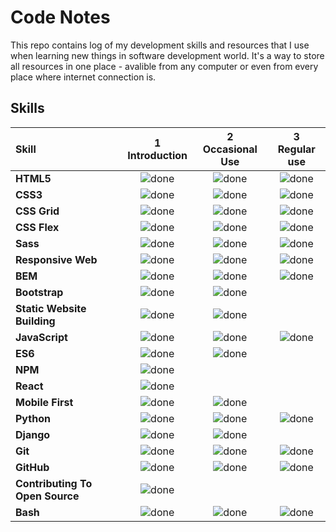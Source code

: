 # Code Notes

This repo contains log of my development skills and resources that I use when learning new things in software development world. It's a way to store all resources in one place - avalible from any computer or even from every place where internet connection is. 

## Skills

[done]: https://user-images.githubusercontent.com/29199184/32275438-8385f5c0-bf0b-11e7-9406-42265f71e2bd.png "Done"

|               Skill              | 1<br>Introduction | 2<br>Occasional Use    | 3<br>Regular use |
|:-------------------------------- |:-----------------:|:----------------------:|:----------------:|
|**HTML5**                         | ![done][done]     | ![done][done]          | ![done][done]    |
|**CSS3**                          | ![done][done]     | ![done][done]          | ![done][done]    |
|**CSS Grid**                      | ![done][done]     | ![done][done]          | ![done][done]    |
|**CSS Flex**                      | ![done][done]     | ![done][done]          | ![done][done]    |
|**Sass**                          | ![done][done]     | ![done][done]          | ![done][done]    |
|**Responsive Web**                | ![done][done]     | ![done][done]          | ![done][done]    |
|**BEM**                           | ![done][done]     | ![done][done]          | ![done][done]    |
|**Bootstrap**                     | ![done][done]     | ![done][done]          |                  |
|**Static Website Building**       | ![done][done]     | ![done][done]          |                  |
|**JavaScript**                    | ![done][done]     | ![done][done]          | ![done][done]    |
|**ES6**                           | ![done][done]     | ![done][done]          |                  |
|**NPM**                           | ![done][done]     |                        |                  |
|**React**                         | ![done][done]     |                        |                  |
|**Mobile First**                  | ![done][done]     | ![done][done]          |                  |
|**Python**                        | ![done][done]     | ![done][done]          | ![done][done]    |
|**Django**                        | ![done][done]     | ![done][done]          |                  |
|**Git**                           | ![done][done]     | ![done][done]          | ![done][done]    |
|**GitHub**                        | ![done][done]     | ![done][done]          | ![done][done]    |
|**Contributing To Open Source**   | ![done][done]     |                        |                  |
|**Bash**                          | ![done][done]     | ![done][done]          | ![done][done]    |
